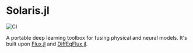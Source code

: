 # Solaris.jl

![CI](https://github.com/vavrines/Solaris.jl/workflows/CI/badge.svg)

A portable deep learning toolbox for fusing physical and neural models. It's built upon [Flux.jl](https://github.com/FluxML/Flux.jl) and [DiffEqFlux.jl](https://github.com/SciML/DiffEqFlux.jl).
